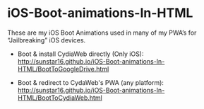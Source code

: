 # iOS-Boot-animations-In-HTML
These are my iOS Boot Animations used in many of my PWA’s for “Jailbreaking” iOS devices.

- Boot & install CydiaWeb directly (Only iOS): http://sunstar16.github.io/iOS-Boot-animations-In-HTML/BootToGoogleDrive.html

- Boot & redirect to CydaWeb's PWA (any platform): http://sunstar16.github.io/iOS-Boot-animations-In-HTML/BootToCydiaWeb.html
